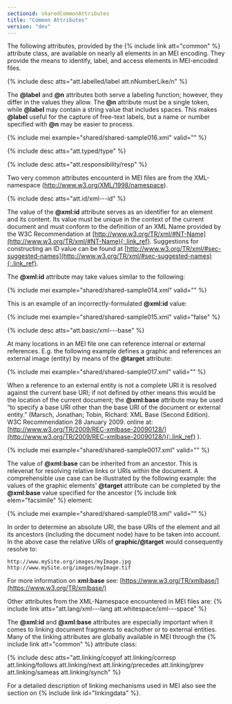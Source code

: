 ```yaml
---
sectionid: sharedCommonAttributes
title: "Common Attributes"
version: "dev"
---
```


The following attributes, provided by the {% include link att="common" %} attribute class, are available on nearly all elements in an MEI encoding. They provide the means to identify, label, and access elements in MEI-encoded files.

{% include desc atts="att.labelled/label att.nNumberLike/n" %}

The **@label** and **@n** attributes both serve a labeling function; however, they differ in the values they allow. The **@n** attribute must be a single token, while **@label** may contain a string value that includes spaces. This makes **@label** useful for the capture of free-text labels, but a name or number specified with **@n** may be easier to process.

{% include mei example="shared/shared-sample016.xml" valid="" %}

{% include desc atts="att.typed/type" %}


{% include desc atts="att.responsibility/resp" %}


Two very common attributes encounterd in MEI files are from the XML-namespace (http://www.w3.org/XML/1998/namespace). 

{% include desc atts="att.id/xml---id" %}

The value of the **@xml:id** attribute serves as an identifier for an element and its content. Its value must be unique in the context of the current document and must conform to the definition of an XML Name provided by the W3C Recommendation at [http://www.w3.org/TR/xml/#NT-Name](http://www.w3.org/TR/xml/#NT-Name){:.link_ref}. Suggestions for constructing an ID value can be found at [http://www.w3.org/TR/xml/#sec-suggested-names](http://www.w3.org/TR/xml/#sec-suggested-names){:.link_ref}.

The **@xml:id** attribute may take values similar to the following:

{% include mei example="shared/shared-sample014.xml" valid="" %}

This is an example of an incorrectly-formulated **@xml:id** value:

{% include mei example="shared/shared-sample015.xml" valid="false" %}

{% include desc atts="att.basic/xml---base" %}

At many locations in an MEI file one can reference internal or external references. E.g. the following example defines a graphic and references an external image (entity) by means of the **@target** attribute:

{% include mei example="shared/shared-sample017.xml" valid="" %}

When a reference to an external entity is not a complete URI it is resolved against the current base URI; if not defined by other means this would be the location of the current document; the **@xml:base** attribute may be used “to specify a base URI other than the base URI of the document or external entity.” (Marsch, Jonathan; Tobin, Richard: XML Base (Second Edition). W3C Recommendation 28 January 2009. online at: [http://www.w3.org/TR/2009/REC-xmlbase-20090128/](http://www.w3.org/TR/2009/REC-xmlbase-20090128/){:.link_ref} ).

{% include mei example="shared/shared-sample0017.xml" valid="" %}

The value of **@xml:base** can be inherited from an ancestor. This is relevenat for resolving relative links or URIs within the document. A comprehensible use case can be illustrated by the following example: the values of the graphic elements' **@target** attribute can be completed by the **@xml:base** value specified for the ancestor {% include link elem="facsimile" %} element:

{% include mei example="shared/shared-sample018.xml" valid="" %}

In order to determine an absolute URI, the base URIs of the element and all its ancestors (including the document node) have to be taken into account. In the above case the relative URIs of **graphic/@target** would consequently resolve to:

```
http://www.mySite.org/images/myImage.jpg
http://www.mySite.org/images/myImage.tif
```

For more information on **xml:base** see: [https://www.w3.org/TR/xmlbase/](https://www.w3.org/TR/xmlbase/)

Other attributes from the XML-Namespace encountered in MEI files are: {% include link atts="att.lang/xml---lang  att.whitespace/xml---space" %}

The **@xml:id** and **@xml:base** attributes are especially important when it comes to linking document fragments to eachother or to external entities. Many of the linking attributes are globally available in MEI through the {% include link att="common" %} attribute class:


{% include desc atts="att.linking/copyof
att.linking/corresp
att.linking/follows
att.linking/next
att.linking/precedes
att.linking/prev
att.linking/sameas
att.linking/synch" %}

For a detailed description of linking mechanisms used in MEI also see the section on {% include link id="linkingdata" %}.

